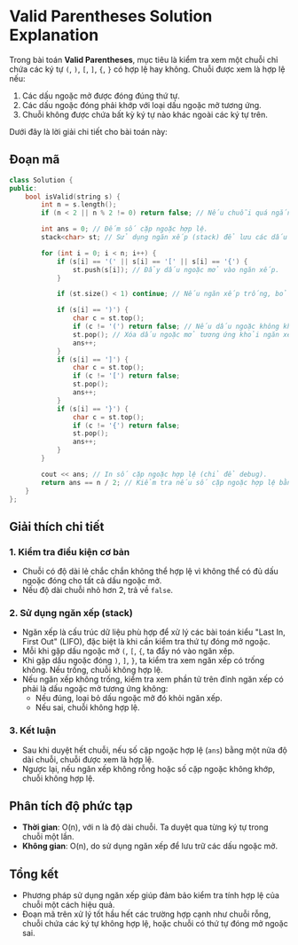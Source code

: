 # Valid Parentheses Solution Explanation

Trong bài toán **Valid Parentheses**, mục tiêu là kiểm tra xem một chuỗi chỉ chứa các ký tự `(`, `)`, `[`, `]`, `{`, `}` có hợp lệ hay không. Chuỗi được xem là hợp lệ nếu:

1. Các dấu ngoặc mở được đóng đúng thứ tự.
2. Các dấu ngoặc đóng phải khớp với loại dấu ngoặc mở tương ứng.
3. Chuỗi không được chứa bất kỳ ký tự nào khác ngoài các ký tự trên.

Dưới đây là lời giải chi tiết cho bài toán này:

## Đoạn mã

```cpp
class Solution {
public:
    bool isValid(string s) {
        int n = s.length();
        if (n < 2 || n % 2 != 0) return false; // Nếu chuỗi quá ngắn hoặc có độ dài lẻ, trả về false.

        int ans = 0; // Đếm số cặp ngoặc hợp lệ.
        stack<char> st; // Sử dụng ngăn xếp (stack) để lưu các dấu ngoặc mở.

        for (int i = 0; i < n; i++) {
            if (s[i] == '(' || s[i] == '[' || s[i] == '{') {
                st.push(s[i]); // Đẩy dấu ngoặc mở vào ngăn xếp.
            }

            if (st.size() < 1) continue; // Nếu ngăn xếp trống, bỏ qua.

            if (s[i] == ')') {
                char c = st.top();
                if (c != '(') return false; // Nếu dấu ngoặc không khớp, trả về false.
                st.pop(); // Xóa dấu ngoặc mở tương ứng khỏi ngăn xếp.
                ans++;
            }
            if (s[i] == ']') {
                char c = st.top();
                if (c != '[') return false;
                st.pop();
                ans++;
            }
            if (s[i] == '}') {
                char c = st.top();
                if (c != '{') return false;
                st.pop();
                ans++;
            }
        }

        cout << ans; // In số cặp ngoặc hợp lệ (chỉ để debug).
        return ans == n / 2; // Kiểm tra nếu số cặp ngoặc hợp lệ bằng một nửa độ dài chuỗi.
    }
};
```

## Giải thích chi tiết

### 1. Kiểm tra điều kiện cơ bản

-   Chuỗi có độ dài lẻ chắc chắn không thể hợp lệ vì không thể có đủ dấu ngoặc đóng cho tất cả dấu ngoặc mở.
-   Nếu độ dài chuỗi nhỏ hơn 2, trả về `false`.

### 2. Sử dụng ngăn xếp (stack)

-   Ngăn xếp là cấu trúc dữ liệu phù hợp để xử lý các bài toán kiểu "Last In, First Out" (LIFO), đặc biệt là khi cần kiểm tra thứ tự đóng mở ngoặc.
-   Mỗi khi gặp dấu ngoặc mở `(`, `[`, `{`, ta đẩy nó vào ngăn xếp.
-   Khi gặp dấu ngoặc đóng `)`, `]`, `}`, ta kiểm tra xem ngăn xếp có trống không. Nếu trống, chuỗi không hợp lệ.
-   Nếu ngăn xếp không trống, kiểm tra xem phần tử trên đỉnh ngăn xếp có phải là dấu ngoặc mở tương ứng không:
    -   Nếu đúng, loại bỏ dấu ngoặc mở đó khỏi ngăn xếp.
    -   Nếu sai, chuỗi không hợp lệ.

### 3. Kết luận

-   Sau khi duyệt hết chuỗi, nếu số cặp ngoặc hợp lệ (`ans`) bằng một nửa độ dài chuỗi, chuỗi được xem là hợp lệ.
-   Ngược lại, nếu ngăn xếp không rỗng hoặc số cặp ngoặc không khớp, chuỗi không hợp lệ.

## Phân tích độ phức tạp

-   **Thời gian**: O(n), với n là độ dài chuỗi. Ta duyệt qua từng ký tự trong chuỗi một lần.
-   **Không gian**: O(n), do sử dụng ngăn xếp để lưu trữ các dấu ngoặc mở.

## Tổng kết

-   Phương pháp sử dụng ngăn xếp giúp đảm bảo kiểm tra tính hợp lệ của chuỗi một cách hiệu quả.
-   Đoạn mã trên xử lý tốt hầu hết các trường hợp cạnh như chuỗi rỗng, chuỗi chứa các ký tự không hợp lệ, hoặc chuỗi có thứ tự đóng mở ngoặc sai.
